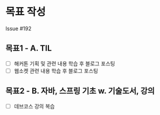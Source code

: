 # 목표 작성
Issue #192

## 목표1 - A. TIL
- [ ] 해커톤 기획 및 관련 내용 학습 후 블로그 포스팅
- [ ] 웹소켓 관련 내용 학습 후 블로그 포스팅

## 목표2 - B. 자바, 스프링 기초 w. 기술도서, 강의
- [ ] 데브코스 강의 복습
